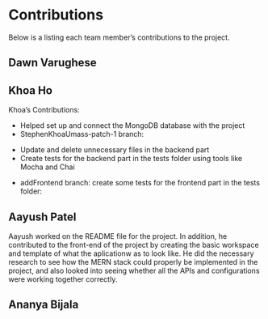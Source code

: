 # Contributions
Below is a listing each team member’s contributions to the project. 

## Dawn Varughese

## Khoa Ho
Khoa’s Contributions: 
- Helped set up and connect the MongoDB database with the project
- StephenKhoaUmass-patch-1 branch:
 + Update and delete unnecessary files in the backend part
 + Create tests for the backend part in the tests folder using tools like Mocha and Chai

- addFrontend branch: create some tests for the frontend part in the tests folder:


## Aayush Patel
Aayush worked on the README file for the project. In addition, he contributed to the front-end of the project by creating the basic workspace and template of what the aplicationw as to look like.
He did the necessary research to see how the MERN stack could properly be implemented in the project, and also looked into seeing whether all the APIs and configurations were working together correctly. 

## Ananya Bijala
